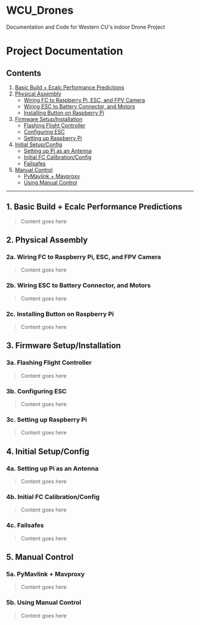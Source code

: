 # WCU_Drones
Documentation and Code for Western CU's indoor Drone Project 

# Project Documentation

## Contents

1. [Basic Build + Ecalc Performance Predictions](#1-basic-build--ecalc-performance-predictions)
2. [Physical Assembly](#2-physical-assembly)
   - [Wiring FC to Raspberry Pi, ESC, and FPV Camera](#2a-wiring-fc-to-raspberry-pi-esc-and-fpv-camera)
   - [Wiring ESC to Battery Connector, and Motors](#2b-wiring-esc-to-battery-connector-and-motors)
   - [Installing Button on Raspberry Pi](#2c-installing-button-on-raspberry-pi)
3. [Firmware Setup/Installation](#3-firmware-setupinstallation)
   - [Flashing Flight Controller](#3a-flashing-flight-controller)
   - [Configuring ESC](#3b-configuring-esc)
   - [Setting up Raspberry Pi](#3c-setting-up-raspberry-pi)
4. [Initial Setup/Config](#4-initial-setupconfig)
   - [Setting up Pi as an Antenna](#4a-setting-up-pi-as-an-antenna)
   - [Initial FC Calibration/Config](#4b-initial-fc-calibrationconfig)
   - [Failsafes](#4c-failsafes)
5. [Manual Control](#5-manual-control)
   - [PyMavlink + Mavproxy](#5a-pymavlink--mavproxy)
   - [Using Manual Control](#5b-using-manual-control)

---

## 1. Basic Build + Ecalc Performance Predictions
> Content goes here

## 2. Physical Assembly
### 2a. Wiring FC to Raspberry Pi, ESC, and FPV Camera
> Content goes here

### 2b. Wiring ESC to Battery Connector, and Motors
> Content goes here

### 2c. Installing Button on Raspberry Pi
> Content goes here

## 3. Firmware Setup/Installation
### 3a. Flashing Flight Controller
> Content goes here

### 3b. Configuring ESC
> Content goes here

### 3c. Setting up Raspberry Pi
> Content goes here

## 4. Initial Setup/Config
### 4a. Setting up Pi as an Antenna
> Content goes here

### 4b. Initial FC Calibration/Config
> Content goes here

### 4c. Failsafes
> Content goes here

## 5. Manual Control
### 5a. PyMavlink + Mavproxy
> Content goes here

### 5b. Using Manual Control
> Content goes here
